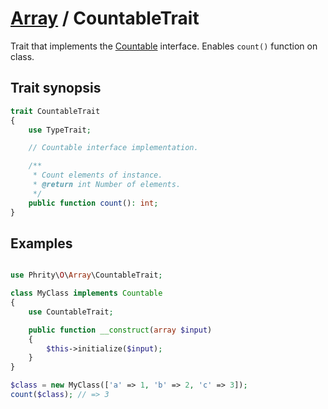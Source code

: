 # [Array](../Array.md) / CountableTrait

Trait that implements the [Countable](https://www.php.net/manual/en/class.countable.php) interface.
Enables `count()` function on class.

## Trait synopsis

```php
trait CountableTrait
{
    use TypeTrait;

    // Countable interface implementation.

    /**
     * Count elements of instance.
     * @return int Number of elements.
     */
    public function count(): int;
}
```

## Examples

```php

use Phrity\O\Array\CountableTrait;

class MyClass implements Countable
{
    use CountableTrait;

    public function __construct(array $input)
    {
        $this->initialize($input);
    }
}

$class = new MyClass(['a' => 1, 'b' => 2, 'c' => 3]);
count($class); // => 3
```
